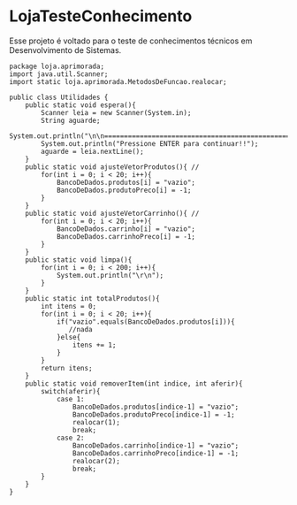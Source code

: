 # LojaTesteConhecimento
Esse projeto é voltado para o teste de conhecimentos técnicos em Desenvolvimento de Sistemas.
    
    package loja.aprimorada;
    import java.util.Scanner;
    import static loja.aprimorada.MetodosDeFuncao.realocar;

    public class Utilidades {
        public static void espera(){
            Scanner leia = new Scanner(System.in);
            String aguarde;
            System.out.println("\n\n================================================================");
            System.out.println("Pressione ENTER para continuar!!");
            aguarde = leia.nextLine();
        }
        public static void ajusteVetorProdutos(){ //    
            for(int i = 0; i < 20; i++){
                BancoDeDados.produtos[i] = "vazio";
                BancoDeDados.produtoPreco[i] = -1;
            }
        }
        public static void ajusteVetorCarrinho(){ //    
            for(int i = 0; i < 20; i++){
                BancoDeDados.carrinho[i] = "vazio";
                BancoDeDados.carrinhoPreco[i] = -1;
            }
        }
        public static void limpa(){
            for(int i = 0; i < 200; i++){   
                System.out.println("\r\n");
            }
        }
        public static int totalProdutos(){      
            int itens = 0;
            for(int i = 0; i < 20; i++){            
                if("vazio".equals(BancoDeDados.produtos[i])){    
                   //nada
                }else{                                 
                    itens += 1;                                    
                }
            }
            return itens;
        }
        public static void removerItem(int indice, int aferir){
            switch(aferir){    
                case 1:
                    BancoDeDados.produtos[indice-1] = "vazio";
                    BancoDeDados.produtoPreco[indice-1] = -1;
                    realocar(1);
                    break;
                case 2:
                    BancoDeDados.carrinho[indice-1] = "vazio";
                    BancoDeDados.carrinhoPreco[indice-1] = -1;
                    realocar(2);
                    break;
            }
        }
    }
